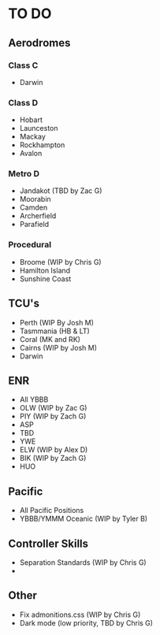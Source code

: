 # TO DO

## Aerodromes

### Class C
- Darwin

### Class D
- Hobart
- Launceston
- Mackay
- Rockhampton
- Avalon

### Metro D
- Jandakot (TBD by Zac G)
- Moorabin
- Camden
- Archerfield
- Parafield

### Procedural
- Broome (WIP by Chris G)
- Hamilton Island
- Sunshine Coast

## TCU's

- Perth (WIP By Josh M)
- Tasmmania (HB & LT)
- Coral (MK and RK)
- Cairns (WIP by Josh M)
- Darwin

## ENR

- All YBBB
- OLW (WIP by Zac G)
- PIY (WIP by Zach G)
- ASP
- TBD
- YWE
- ELW (WIP by Alex D)
- BIK (WIP by Zach G)
- HUO

## Pacific

- All Pacific Positions
- YBBB/YMMM Oceanic (WIP by Tyler B)

## Controller Skills

- Separation Standards (WIP by Chris G)
- 

## Other

- Fix admonitions.css (WIP by Chris G)
- Dark mode (low priority, TBD by Chris G)
